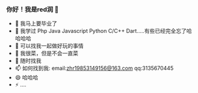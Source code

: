 ### 你好！我是red润 👋
- 🔭 我马上要毕业了
- 🌱 我学过 Php Java Javascript Python C/C++ Dart.....有些已经完全忘了哈哈哈哈
- 👯 可以找我一起做好玩的事情
- 🤔 我很菜，但是不会一直菜
- 💬 随时找我
- 📫 如何找到我: email:zhr19853149156@163.com qq:3135670445
- 😄 哈哈哈
- ⚡ ....
